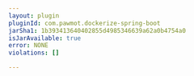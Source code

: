 ```yaml
---
layout: plugin
pluginId: com.pawmot.dockerize-spring-boot
jarSha1: 1b393413640402855d4985346639a62a0b4754a0
isJarAvailable: true
error: NONE
violations: []

---
```

